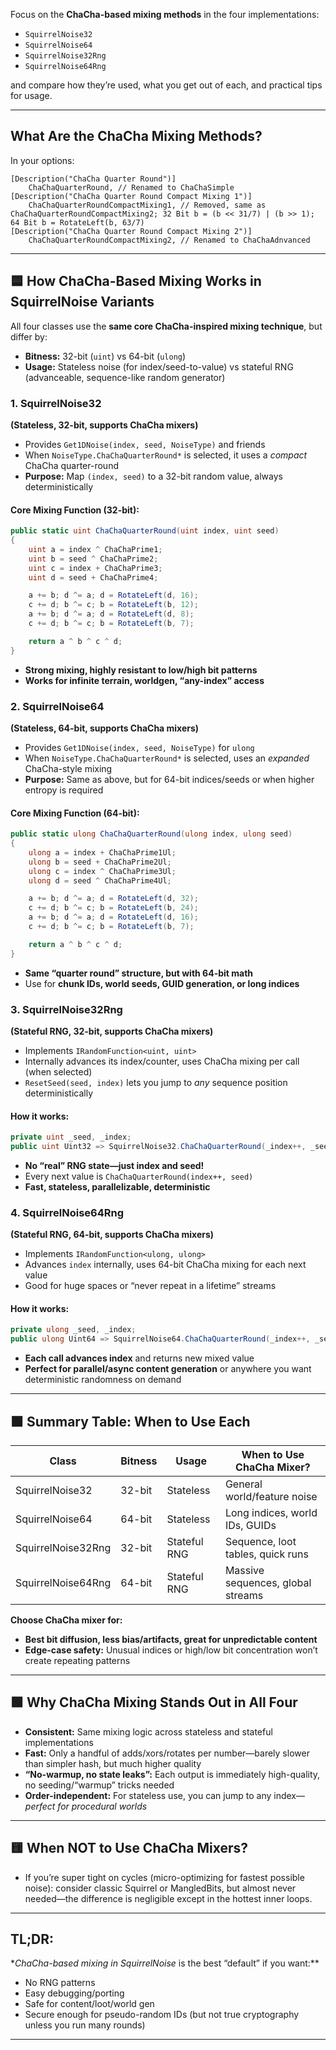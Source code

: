 Focus on the **ChaCha-based mixing methods** in the four implementations:

* `SquirrelNoise32`
* `SquirrelNoise64`
* `SquirrelNoise32Rng`
* `SquirrelNoise64Rng`

and compare how they’re used, what you get out of each, and practical tips for usage.


---

## **What Are the ChaCha Mixing Methods?**

In your options:

```
[Description("ChaCha Quarter Round")]
    ChaChaQuarterRound, // Renamed to ChaChaSimple
[Description("ChaCha Quarter Round Compact Mixing 1")]
    ChaChaQuarterRoundCompactMixing1, // Removed, same as ChaChaQuarterRoundCompactMixing2; 32 Bit b = (b << 31/7) | (b >> 1); 64 Bit b = RotateLeft(b, 63/7)
[Description("ChaCha Quarter Round Compact Mixing 2")]
    ChaChaQuarterRoundCompactMixing2, // Renamed to ChaChaAdnvanced
```

---

## 🟦 **How ChaCha-Based Mixing Works in SquirrelNoise Variants**

All four classes use the **same core ChaCha-inspired mixing technique**, but differ by:

* **Bitness:** 32-bit (`uint`) vs 64-bit (`ulong`)
* **Usage:** Stateless noise (for index/seed-to-value) vs stateful RNG (advanceable, sequence-like random generator)

### 1. **SquirrelNoise32**

**(Stateless, 32-bit, supports ChaCha mixers)**

* Provides `Get1DNoise(index, seed, NoiseType)` and friends
* When `NoiseType.ChaChaQuarterRound*` is selected, it uses a *compact* ChaCha quarter-round
* **Purpose:** Map `(index, seed)` to a 32-bit random value, always deterministically

#### **Core Mixing Function (32-bit):**

```csharp
public static uint ChaChaQuarterRound(uint index, uint seed)
{
    uint a = index ^ ChaChaPrime1;
    uint b = seed ^ ChaChaPrime2;
    uint c = index + ChaChaPrime3;
    uint d = seed + ChaChaPrime4;

    a += b; d ^= a; d = RotateLeft(d, 16);
    c += d; b ^= c; b = RotateLeft(b, 12);
    a += b; d ^= a; d = RotateLeft(d, 8);
    c += d; b ^= c; b = RotateLeft(b, 7);

    return a ^ b ^ c ^ d;
}
```

* **Strong mixing, highly resistant to low/high bit patterns**
* **Works for infinite terrain, worldgen, “any-index” access**

### 2. **SquirrelNoise64**

**(Stateless, 64-bit, supports ChaCha mixers)**

* Provides `Get1DNoise(index, seed, NoiseType)` for `ulong`
* When `NoiseType.ChaChaQuarterRound*` is selected, uses an *expanded* ChaCha-style mixing
* **Purpose:** Same as above, but for 64-bit indices/seeds or when higher entropy is required

#### **Core Mixing Function (64-bit):**

```csharp
public static ulong ChaChaQuarterRound(ulong index, ulong seed)
{
    ulong a = index + ChaChaPrime1Ul;
    ulong b = seed + ChaChaPrime2Ul;
    ulong c = index ^ ChaChaPrime3Ul;
    ulong d = seed ^ ChaChaPrime4Ul;

    a += b; d ^= a; d = RotateLeft(d, 32);
    c += d; b ^= c; b = RotateLeft(b, 24);
    a += b; d ^= a; d = RotateLeft(d, 16);
    c += d; b ^= c; b = RotateLeft(b, 7);

    return a ^ b ^ c ^ d;
}
```

* **Same “quarter round” structure, but with 64-bit math**
* Use for **chunk IDs, world seeds, GUID generation, or long indices**

### 3. **SquirrelNoise32Rng**

**(Stateful RNG, 32-bit, supports ChaCha mixers)**

* Implements `IRandomFunction<uint, uint>`
* Internally advances its index/counter, uses ChaCha mixing per call (when selected)
* `ResetSeed(seed, index)` lets you jump to *any* sequence position deterministically

#### **How it works:**

```csharp
private uint _seed, _index;
public uint Uint32 => SquirrelNoise32.ChaChaQuarterRound(_index++, _seed);
```

* **No “real” RNG state—just index and seed!**
* Every next value is `ChaChaQuarterRound(index++, seed)`
* **Fast, stateless, parallelizable, deterministic**

### 4. **SquirrelNoise64Rng**

**(Stateful RNG, 64-bit, supports ChaCha mixers)**

* Implements `IRandomFunction<ulong, ulong>`
* Advances `index` internally, uses 64-bit ChaCha mixing for each next value
* Good for huge spaces or “never repeat in a lifetime” streams

#### **How it works:**

```csharp
private ulong _seed, _index;
public ulong Uint64 => SquirrelNoise64.ChaChaQuarterRound(_index++, _seed);
```

* **Each call advances index** and returns new mixed value
* **Perfect for parallel/async content generation** or anywhere you want deterministic randomness on demand

---

## 🟧 **Summary Table: When to Use Each**

| Class              | Bitness | Usage        | When to Use ChaCha Mixer?         |
| ------------------ | ------- | ------------ | --------------------------------- |
| SquirrelNoise32    | 32-bit  | Stateless    | General world/feature noise       |
| SquirrelNoise64    | 64-bit  | Stateless    | Long indices, world IDs, GUIDs    |
| SquirrelNoise32Rng | 32-bit  | Stateful RNG | Sequence, loot tables, quick runs |
| SquirrelNoise64Rng | 64-bit  | Stateful RNG | Massive sequences, global streams |

**Choose ChaCha mixer for:**

* **Best bit diffusion, less bias/artifacts, great for unpredictable content**
* **Edge-case safety:** Unusual indices or high/low bit concentration won’t create repeating patterns

---

## 🟩 **Why ChaCha Mixing Stands Out in All Four**

* **Consistent:** Same mixing logic across stateless and stateful implementations
* **Fast:** Only a handful of adds/xors/rotates per number—barely slower than simpler hash, but much higher quality
* **“No-warmup, no state leaks”:** Each output is immediately high-quality, no seeding/“warmup” tricks needed
* **Order-independent:** For stateless use, you can jump to any index—*perfect for procedural worlds*

---

## 🟨 **When NOT to Use ChaCha Mixers?**

* If you’re super tight on cycles (micro-optimizing for fastest possible noise): consider classic Squirrel or MangledBits, but almost never needed—the difference is negligible except in the hottest inner loops.

---

## **TL;DR:**

**ChaCha-based mixing in SquirrelNoise* is the best “default” if you want:*\*

* No RNG patterns
* Easy debugging/porting
* Safe for content/loot/world gen
* Secure enough for pseudo-random IDs (but not true cryptography unless you run many rounds)

---
